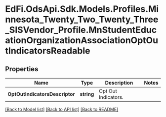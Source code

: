 # EdFi.OdsApi.Sdk.Models.Profiles.Minnesota_Twenty_Two_Twenty_Three_SISVendor_Profile.MnStudentEducationOrganizationAssociationOptOutIndicatorsReadable
## Properties

Name | Type | Description | Notes
------------ | ------------- | ------------- | -------------
**OptOutIndicatorsDescriptor** | **string** | Opt Out Indicators. | 

[[Back to Model list]](../README.md#documentation-for-models) [[Back to API list]](../README.md#documentation-for-api-endpoints) [[Back to README]](../README.md)

